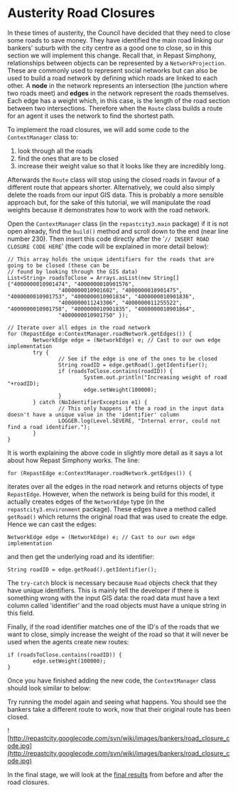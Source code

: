 # Austerity Road Closures #

In these times of austerity, the Council have decided that they need to close some roads to save money. They have identified the main road linking our bankers' suburb with the city centre as a good one to close, so in this section we will implement this change. Recall that, in Repast Simphony, relationships between objects can be represented by a `NetworkProjection`. These are commonly used to represent social networks but can also be used to build a road network by defining which roads are linked to each other. A **node** in the network represents an intersection (the junction where two roads meet) and **edges** in the network represent the roads themselves. Each edge has a weight which, in this case, is the length of the road section between two intersections. Therefore when the `Route` class builds a route for an agent it uses the network to find the shortest path.

To implement the road closures, we will add some code to the `ContextManager` class to:

  1. look through all the roads
  1. find the ones that are to be closed
  1. increase their weight value so that it looks like they are incredibly long.


Afterwards the `Route` class will stop using the closed roads in favour of a different route that appears shorter. Alternatively, we could also simply delete the roads from our input GIS data. This is probably a more sensible approach but, for the sake of this tutorial, we will manipulate the road weights because it demonstrates how to work with the road network.

Open the `ContextManager` class (in the `repastcity3.main` package) if it is not open already, find the `build()` method and scroll down to the end (near line number 230). Then insert this code directly after the '`// INSERT ROAD CLOSURE CODE HERE`' (the code will be explained in more detail below):

```
// This array holds the unique identifiers for the roads that are going to be closed (these can be
// found by looking through the GIS data)
List<String> roadsToClose = Arrays.asList(new String[]{"4000000010901474", "4000000010901576",
                "4000000010901602", "4000000010901475", "4000000010901753", "4000000010901834", "4000000010901836",
                "4000000011243306", "4000000011255522", "4000000010901758", "4000000010901835", "4000000010901864",
                "4000000010901750" });

// Iterate over all edges in the road network
for (RepastEdge e:ContextManager.roadNetwork.getEdges()) {
        NetworkEdge edge = (NetworkEdge) e; // Cast to our own edge implementation
        try {
                // See if the edge is one of the ones to be closed
                String roadID = edge.getRoad().getIdentifier();
                if (roadsToClose.contains(roadID)) {
                        System.out.println("Increasing weight of road "+roadID);
                        edge.setWeight(100000);
                }
        } catch (NoIdentifierException e1) {
                // This only happens if the a road in the input data doesn't have a unique value in the 'identifier' column
                LOGGER.log(Level.SEVERE, "Internal error, could not find a road identifier.");
        }
}
```

It is worth explaining the above code in slightly more detail as it says a lot about how Repast Simphony works. The line:

```
for (RepastEdge e:ContextManager.roadNetwork.getEdges()) {
```

iterates over all the edges in the road network and returns objects of type `RepastEdge`. However, when the network is being build for this model, it actually creates edges of the `NetworkEdge` type (in the `repastcity3.environment` package). These edges have a method called `getRoad()` which returns the original road that was used to create the edge. Hence we can cast the edges:

```
NetworkEdge edge = (NetworkEdge) e; // Cast to our own edge implementation
```

and then get the underlying road and its identifier:

```
String roadID = edge.getRoad().getIdentifier();
```

The `try-catch` block is necessary because `Road` objects check that they have unique identifiers. This is mainly tell the developer if there is something wrong with the input GIS data: the road data must have a text column called 'identifier' and the road objects must have a unique string in this field.

Finally, if the road identifier matches one of the ID's of the roads that we want to close, simply increase the weight of the road so that it will never be used when the agents create new routes:

```
if (roadsToClose.contains(roadID)) {
        edge.setWeight(100000);
}
```

Once you have finished adding the new code, the `ContextManager` class should look similar to below:

Try running the model again and seeing what happens. You should see the bankers take a different route to work, now that their original route has been closed.

![http://repastcity.googlecode.com/svn/wiki/images/bankers/road_closure_code.jpg](http://repastcity.googlecode.com/svn/wiki/images/bankers/road_closure_code.jpg)

In the final stage, we will look at the [final results](BankersFinalResults.md) from before and after the road closures.